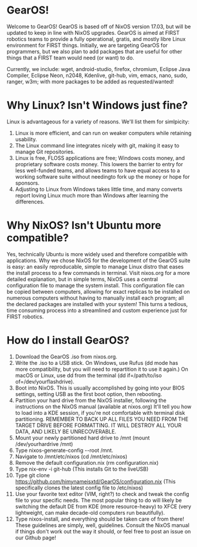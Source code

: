 # GearOS!
Welcome to GearOS! GearOS is based off of NixOS version 17.03, but will be updated to keep in line with NixOS upgrades. GearOS is aimed at FIRST robotics teams to provide a fully operational, gratis, and mostly libre Linux environment for FIRST things. Initially, we are targeting GearOS for programmers, but we also plan to add packages that are useful for other things that a FIRST team would need (or want) to do.

Currently, we include:
  wget,
  android-studio,
  firefox,
  chromium,
  Eclipse Java Compiler,
  Eclipse Neon,
  n2048,
  Kdenlive,
  git-hub,
  vim,
  emacs,
  nano,
  sudo,
  ranger,
  w3m;
with more packages to be added as requested/wanted!

# Why Linux? Isn't Windows just fine?
Linux is advantageous for a variety of reasons. We'll list them for simlpicity:
  1. Linux is more efficient, and can run on weaker computers while retaining usability.
  2. The Linux command line integrates nicely with git, making it easy to manage Git repositories.
  3. Linux is free, FLOSS applications are free; Windows costs money, and proprietary software costs money. This lowers the   barrier to entry for less well-funded teams, and allows teams to have equal access to a working software suite without needingto fork up the money or hope for sponsors.
  4. Adjusting to Linux from Windows takes little time, and many converts report loving Linux much more than Windows after learning the differences.

# Why NixOS? Isn't Ubuntu more compatible?
Yes, technically Ubuntu is more widely used and therefore compatible with applications. Why we chose NixOS for the development of the GearOS suite is easy: an easily reproducable, simple to manage Linux distro that eases the install process to a few commands in terminal. Visit nixos.org for a more detailed explanation, but in simple terms, NixOS uses a central configuration file to manage the system install. This configuration file can be copied between computers, allowing for exact replicas to be installed on numerous computers without having to manually install each program; all the declared packages are installed with your system! This turns a tedious, time consuming process into a streamlined and custom experience just for FIRST robotics.

# How do I install GearOS?
  1. Download the GearOS .iso from nixos.org.
  2. Write the .iso to a USB stick. On Windows, use Rufus (dd mode has more compatibility, but you will need to repartition it to use it again.) On macOS or Linux, use dd from the terminal (dd if=/path/to/iso of=/dev/yourflashdrive).
  3. Boot into NixOS. This is usually accomplished by going into your BIOS settings, setting USB as the first boot option, then rebooting.
  4. Partition your hard drive from the NixOS installer, following the instructions on the NixOS manual (available at nixos.org) It'll tell you how to load into a KDE session, if you're not comfortable with terminal disk partitioning. REMEMBER TO BACK UP ALL FILES YOU NEED FROM THE TARGET DRIVE BEFORE FORMATTING. IT WILL DESTROY ALL YOUR DATA, AND LIKELY BE UNRECOVERABLE.
  5. Mount your newly partitioned hard drive to /mnt (mount /dev/yourhardrive /mnt)
  6. Type nixos-generate-config --root /mnt.
  7. Navigate to /mnt/etc/nixos (cd /mnt/etc/nixos)
  8. Remove the default configuration.nix (rm configuration.nix)
  9. Type nix-env -i git-hub (This installs Git to the liveUSB)
  10. Type git clone https://github.com/himynameisxtd/GearOS/configuration.nix (This specifically clones the latest config file to /etc/nixos)
  11. Use your favorite text editor (VIM, right?) to check and tweak the config file to your specific needs. The most popular thing to do will likely be switching the default DE from KDE (more resource-heavy) to XFCE (very lightweight, can make decade-old computers run beautifully).
  12. Type nixos-install, and everything should be taken care of from there!
These guidelines are simply, well, guidelines. Consult the NixOS manual if things don't work out the way it should, or feel free to post an issue on our Github page!
